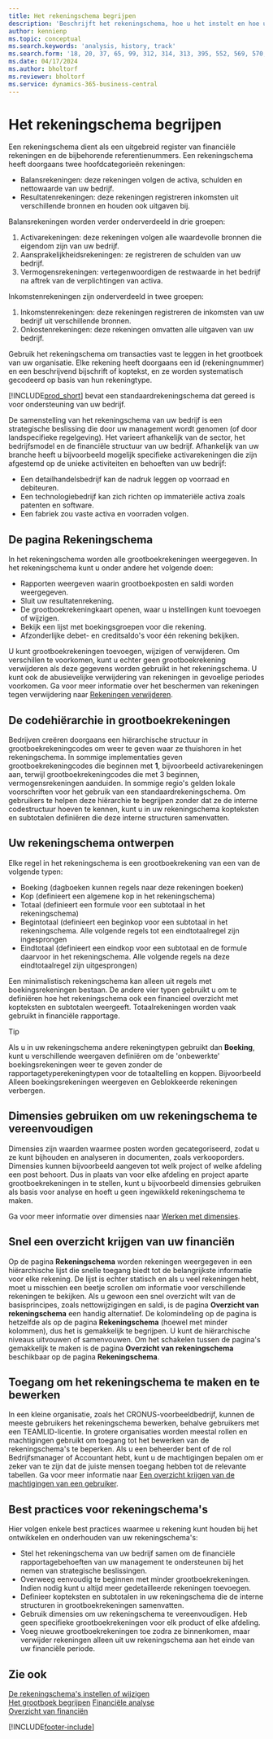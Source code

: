 ```yaml
---
title: Het rekeningschema begrijpen
description: 'Beschrijft het rekeningschema, hoe u het instelt en hoe u het gebruikt.'
author: kennienp
ms.topic: conceptual
ms.search.keywords: 'analysis, history, track'
ms.search.form: '18, 20, 37, 65, 99, 312, 314, 313, 395, 552, 569, 570, 634, 790, 791, 1158'
ms.date: 04/17/2024
ms.author: bholtorf
ms.reviewer: bholtorf
ms.service: dynamics-365-business-central
---
```


# Het rekeningschema begrijpen

Een rekeningschema dient als een uitgebreid register van financiële rekeningen en de bijbehorende referentienummers. Een rekeningschema heeft doorgaans twee hoofdcategorieën rekeningen:

- Balansrekeningen: deze rekeningen volgen de activa, schulden en nettowaarde van uw bedrijf.
- Resultatenrekeningen: deze rekeningen registreren inkomsten uit verschillende bronnen en houden ook uitgaven bij.

Balansrekeningen worden verder onderverdeeld in drie groepen:

1. Activarekeningen: deze rekeningen volgen alle waardevolle bronnen die eigendom zijn van uw bedrijf.
1. Aansprakelijkheidsrekeningen: ze registreren de schulden van uw bedrijf.
1. Vermogensrekeningen: vertegenwoordigen de restwaarde in het bedrijf na aftrek van de verplichtingen van activa.

Inkomstenrekeningen zijn onderverdeeld in twee groepen:

1. Inkomstenrekeningen: deze rekeningen registreren de inkomsten van uw bedrijf uit verschillende bronnen.
1. Onkostenrekeningen: deze rekeningen omvatten alle uitgaven van uw bedrijf.

Gebruik het rekeningschema om transacties vast te leggen in het grootboek van uw organisatie. Elke rekening heeft doorgaans een id (rekeningnummer) en een beschrijvend bijschrift of koptekst, en ze worden systematisch gecodeerd op basis van hun rekeningtype.

[!INCLUDE[prod_short](includes/prod_short.md)] bevat een standaardrekeningschema dat gereed is voor ondersteuning van uw bedrijf.

De samenstelling van het rekeningschema van uw bedrijf is een strategische beslissing die door uw management wordt genomen (of door landspecifieke regelgeving). Het varieert afhankelijk van de sector, het bedrijfsmodel en de financiële structuur van uw bedrijf. Afhankelijk van uw branche heeft u bijvoorbeeld mogelijk specifieke activarekeningen die zijn afgestemd op de unieke activiteiten en behoeften van uw bedrijf:

* Een detailhandelsbedrijf kan de nadruk leggen op voorraad en debiteuren.
* Een technologiebedrijf kan zich richten op immateriële activa zoals patenten en software.
* Een fabriek zou vaste activa en voorraden volgen.

## De pagina Rekeningschema

In het rekeningschema worden alle grootboekrekeningen weergegeven. In het rekeningschema kunt u onder andere het volgende doen:  

* Rapporten weergeven waarin grootboekposten en saldi worden weergegeven.  
* Sluit uw resultatenrekening.  
* De grootboekrekeningkaart openen, waar u instellingen kunt toevoegen of wijzigen.  
* Bekijk een lijst met boekingsgroepen voor die rekening.
* Afzonderlijke debet- en creditsaldo's voor één rekening bekijken.

U kunt grootboekrekeningen toevoegen, wijzigen of verwijderen. Om verschillen te voorkomen, kunt u echter geen grootboekrekening verwijderen als deze gegevens worden gebruikt in het rekeningschema. U kunt ook de abusievelijke verwijdering van rekeningen in gevoelige periodes voorkomen. Ga voor meer informatie over het beschermen van rekeningen tegen verwijdering naar [Rekeningen verwijderen](finance-setup-chart-accounts.md#delete-accounts).  

## De codehiërarchie in grootboekrekeningen

Bedrijven creëren doorgaans een hiërarchische structuur in grootboekrekeningcodes om weer te geven waar ze thuishoren in het rekeningschema. In sommige implementaties geven grootboekrekeningcodes die beginnen met **1**, bijvoorbeeld activarekeningen aan, terwijl grootboekrekeningcodes die met 3 beginnen, vermogensrekeningen aanduiden. In sommige regio's gelden lokale voorschriften voor het gebruik van een standaardrekeningschema. Om gebruikers te helpen deze hiërarchie te begrijpen zonder dat ze de interne codestructuur hoeven te kennen, kunt u in uw rekeningschema kopteksten en subtotalen definiëren die deze interne structuren samenvatten.

## Uw rekeningschema ontwerpen

Elke regel in het rekeningschema is een grootboekrekening van een van de volgende typen:

* Boeking (dagboeken kunnen regels naar deze rekeningen boeken)
* Kop (definieert een algemene kop in het rekeningschema)
* Totaal (definieert een formule voor een subtotaal in het rekeningschema)
* Begintotaal (definieert een beginkop voor een subtotaal in het rekeningschema. Alle volgende regels tot een eindtotaalregel zijn ingesprongen
* Eindtotaal (definieert een eindkop voor een subtotaal en de formule daarvoor in het rekeningschema. Alle volgende regels na deze eindtotaalregel zijn uitgesprongen)

Een minimalistisch rekeningschema kan alleen uit regels met boekingsrekeningen bestaan. De andere vier typen gebruikt u om te definiëren hoe het rekeningschema ook een financieel overzicht met kopteksten en subtotalen weergeeft. Totaalrekeningen worden vaak gebruikt in financiële rapportage.

> [!TIP]
> Als u in uw rekeningschema andere rekeningtypen gebruikt dan **Boeking**, kunt u verschillende weergaven definiëren om de 'onbewerkte' boekingsrekeningen weer te geven zonder de rapportagetyperekeningtypen voor de totaaltelling en koppen. Bijvoorbeeld Alleen boekingsrekeningen weergeven en Geblokkeerde rekeningen verbergen.

## Dimensies gebruiken om uw rekeningschema te vereenvoudigen

Dimensies zijn waarden waarmee posten worden gecategoriseerd, zodat u ze kunt bijhouden en analyseren in documenten, zoals verkooporders. Dimensies kunnen bijvoorbeeld aangeven tot welk project of welke afdeling een post behoort. Dus in plaats van voor elke afdeling en project aparte grootboekrekeningen in te stellen, kunt u bijvoorbeeld dimensies gebruiken als basis voor analyse en hoeft u geen ingewikkeld rekeningschema te maken.

Ga voor meer informatie over dimensies naar [Werken met dimensies](finance-dimensions.md).

## Snel een overzicht krijgen van uw financiën

Op de pagina **Rekeningschema** worden rekeningen weergegeven in een hiërarchische lijst die snelle toegang biedt tot de belangrijkste informatie voor elke rekening. De lijst is echter statisch en als u veel rekeningen hebt, moet u misschien een beetje scrollen om informatie voor verschillende rekeningen te bekijken. Als u gewoon een snel overzicht wilt van de basisprincipes, zoals nettowijzigingen en saldi, is de pagina **Overzicht van rekeningschema** een handig alternatief. De kolomindeling op de pagina is hetzelfde als op de pagina **Rekeningschema** (hoewel met minder kolommen), dus het is gemakkelijk te begrijpen. U kunt de hiërarchische niveaus uitvouwen of samenvouwen. Om het schakelen tussen de pagina's gemakkelijk te maken is de pagina **Overzicht van rekeningschema** beschikbaar op de pagina **Rekeningschema**.

## Toegang om het rekeningschema te maken en te bewerken

In een kleine organisatie, zoals het CRONUS-voorbeeldbedrijf, kunnen de meeste gebruikers het rekeningschema bewerken, behalve gebruikers met een TEAMLID-licentie. In grotere organisaties worden meestal rollen en machtigingen gebruikt om toegang tot het bewerken van de rekeningschema's te beperken. Als u een beheerder bent of de rol Bedrijfsmanager of Accountant hebt, kunt u de machtigingen bepalen om er zeker van te zijn dat de juiste mensen toegang hebben tot de relevante tabellen. Ga voor meer informatie naar [Een overzicht krijgen van de machtigingen van een gebruiker](ui-define-granular-permissions.md#get-an-overview-of-a-users-permissions).  


<!-- ## Standard chart of accounts in different regions
Uncomment when we have more examples added to our localization documentation

Some regions have defined standards for the chart of accounts structure you should use in your company. 

Here are some examples of such standards that have been implemented in localized versions of [!INCLUDE[prod_short](includes/prod_short.md)]:

* [Standard chart of accounts in Denmark](localfunctionality/denmark/how-to-set-up-standard-coa.md)
-->

## Best practices voor rekeningschema's

Hier volgen enkele best practices waarmee u rekening kunt houden bij het ontwikkelen en onderhouden van uw rekeningschema's:

* Stel het rekeningschema van uw bedrijf samen om de financiële rapportagebehoeften van uw management te ondersteunen bij het nemen van strategische beslissingen.
* Overweeg eenvoudig te beginnen met minder grootboekrekeningen. Indien nodig kunt u altijd meer gedetailleerde rekeningen toevoegen.
* Definieer kopteksten en subtotalen in uw rekeningschema die de interne structuren in grootboekrekeningen samenvatten.
* Gebruik dimensies om uw rekeningschema te vereenvoudigen. Heb geen specifieke grootboekrekeningen voor elk product of elke afdeling.
* Voeg nieuwe grootboekrekeningen toe zodra ze binnenkomen, maar verwijder rekeningen alleen uit uw rekeningschema aan het einde van uw financiële periode.

## Zie ook

[De rekeningschema's instellen of wijzigen](finance-setup-chart-accounts.md)  
[Het grootboek begrijpen](finance-general-ledger.md)
[Financiële analyse](bi.md)  
[Overzicht van financiën](finance.md)  

[!INCLUDE[footer-include](includes/footer-banner.md)]
